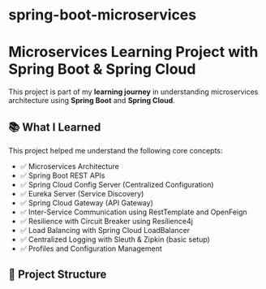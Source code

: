 # spring-boot-microservices
# Microservices Learning Project with Spring Boot & Spring Cloud

This project is part of my **learning journey** in understanding microservices architecture using **Spring Boot** and **Spring Cloud**.

## 📚 What I Learned

This project helped me understand the following core concepts:

- ✅ Microservices Architecture
- ✅ Spring Boot REST APIs
- ✅ Spring Cloud Config Server (Centralized Configuration)
- ✅ Eureka Server (Service Discovery)
- ✅ Spring Cloud Gateway (API Gateway)
- ✅ Inter-Service Communication using RestTemplate and OpenFeign
- ✅ Resilience with Circuit Breaker using Resilience4j
- ✅ Load Balancing with Spring Cloud LoadBalancer
- ✅ Centralized Logging with Sleuth & Zipkin (basic setup)
- ✅ Profiles and Configuration Management

## 📁 Project Structure

